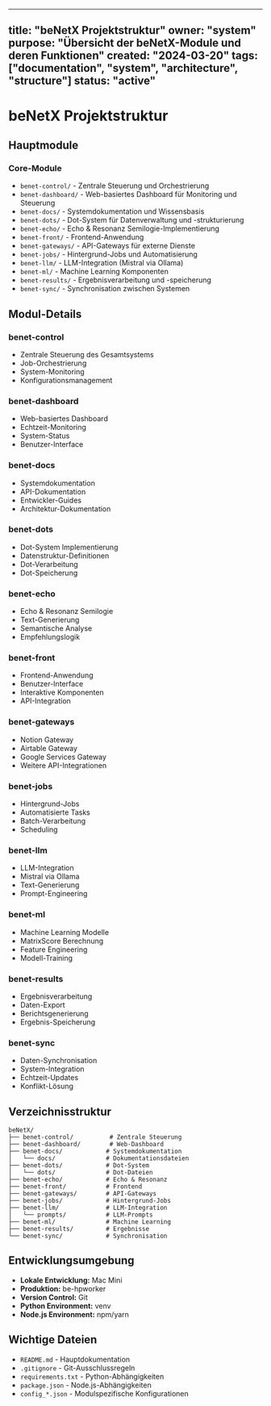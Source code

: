 <!-- SPDX-License-Identifier: LicenseRef-SinnZeit-1.0 -->

---
title: "beNetX Projektstruktur"
owner: "system"
purpose: "Übersicht der beNetX-Module und deren Funktionen"
created: "2024-03-20"
tags: ["documentation", "system", "architecture", "structure"]
status: "active"
---

# beNetX Projektstruktur

## Hauptmodule

### Core-Module
- `benet-control/` - Zentrale Steuerung und Orchestrierung
- `benet-dashboard/` - Web-basiertes Dashboard für Monitoring und Steuerung
- `benet-docs/` - Systemdokumentation und Wissensbasis
- `benet-dots/` - Dot-System für Datenverwaltung und -strukturierung
- `benet-echo/` - Echo & Resonanz Semilogie-Implementierung
- `benet-front/` - Frontend-Anwendung
- `benet-gateways/` - API-Gateways für externe Dienste
- `benet-jobs/` - Hintergrund-Jobs und Automatisierung
- `benet-llm/` - LLM-Integration (Mistral via Ollama)
- `benet-ml/` - Machine Learning Komponenten
- `benet-results/` - Ergebnisverarbeitung und -speicherung
- `benet-sync/` - Synchronisation zwischen Systemen

## Modul-Details

### benet-control
- Zentrale Steuerung des Gesamtsystems
- Job-Orchestrierung
- System-Monitoring
- Konfigurationsmanagement

### benet-dashboard
- Web-basiertes Dashboard
- Echtzeit-Monitoring
- System-Status
- Benutzer-Interface

### benet-docs
- Systemdokumentation
- API-Dokumentation
- Entwickler-Guides
- Architektur-Dokumentation

### benet-dots
- Dot-System Implementierung
- Datenstruktur-Definitionen
- Dot-Verarbeitung
- Dot-Speicherung

### benet-echo
- Echo & Resonanz Semilogie
- Text-Generierung
- Semantische Analyse
- Empfehlungslogik

### benet-front
- Frontend-Anwendung
- Benutzer-Interface
- Interaktive Komponenten
- API-Integration

### benet-gateways
- Notion Gateway
- Airtable Gateway
- Google Services Gateway
- Weitere API-Integrationen

### benet-jobs
- Hintergrund-Jobs
- Automatisierte Tasks
- Batch-Verarbeitung
- Scheduling

### benet-llm
- LLM-Integration
- Mistral via Ollama
- Text-Generierung
- Prompt-Engineering

### benet-ml
- Machine Learning Modelle
- MatrixScore Berechnung
- Feature Engineering
- Modell-Training

### benet-results
- Ergebnisverarbeitung
- Daten-Export
- Berichtsgenerierung
- Ergebnis-Speicherung

### benet-sync
- Daten-Synchronisation
- System-Integration
- Echtzeit-Updates
- Konflikt-Lösung

## Verzeichnisstruktur

```
beNetX/
├── benet-control/          # Zentrale Steuerung
├── benet-dashboard/        # Web-Dashboard
├── benet-docs/            # Systemdokumentation
│   └── docs/              # Dokumentationsdateien
├── benet-dots/            # Dot-System
│   └── dots/              # Dot-Dateien
├── benet-echo/            # Echo & Resonanz
├── benet-front/           # Frontend
├── benet-gateways/        # API-Gateways
├── benet-jobs/            # Hintergrund-Jobs
├── benet-llm/             # LLM-Integration
│   └── prompts/           # LLM-Prompts
├── benet-ml/              # Machine Learning
├── benet-results/         # Ergebnisse
└── benet-sync/            # Synchronisation
```

## Entwicklungsumgebung

- **Lokale Entwicklung:** Mac Mini
- **Produktion:** be-hpworker
- **Version Control:** Git
- **Python Environment:** venv
- **Node.js Environment:** npm/yarn

## Wichtige Dateien

- `README.md` - Hauptdokumentation
- `.gitignore` - Git-Ausschlussregeln
- `requirements.txt` - Python-Abhängigkeiten
- `package.json` - Node.js-Abhängigkeiten
- `config_*.json` - Modulspezifische Konfigurationen 
